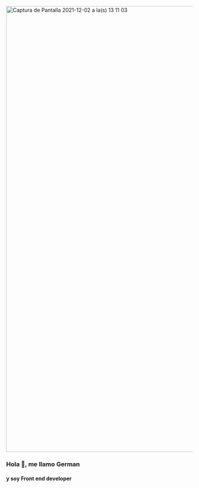 <img width="1200" alt="Captura de Pantalla 2021-12-02 a la(s) 13 11 03" src="https://user-images.githubusercontent.com/70720945/144459556-524ac21b-4bf3-4c12-9229-94d4de400f0d.png">


### Hola 👋, me llamo German 
#### y soy Front end developer
